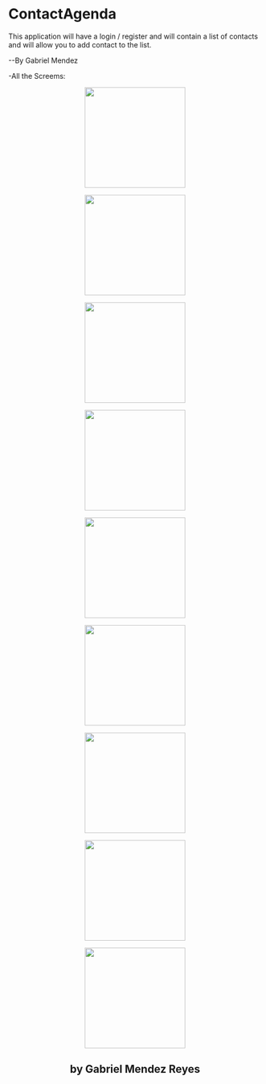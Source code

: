# ContactAgenda
This application will have a login / register and will contain a list of contacts and will allow you to add contact to the list.

--By Gabriel Mendez

-All the Screems:

<p align="center">
<img  width="200" src="/ScreenShots/Pantalla01.jpg"/>
</p>

<p align="center">
<img  width="200" src="/ScreenShots/Pantalla02.jpg"/>
</p>

<p align="center">
<img  width="200" src="/ScreenShots/Pantalla03.jpg"/>
</p>

<p align="center">
<img  width="200" src="/ScreenShots/Pantalla04.jpg"/>
</p>

<p align="center">
<img  width="200" src="/ScreenShots/Pantalla05.jpg"/>
</p>

<p align="center">
<img  width="200" src="/ScreenShots/Pantalla06.jpg"/>
</p>

<p align="center">
<img  width="200" src="/ScreenShots/Pantalla07.jpg"/>
</p>

<p align="center">
<img  width="200" src="/ScreenShots/Pantalla08.jpg"/>
</p>

<p align="center">
<img  width="200" src="/ScreenShots/Pantalla09.jpg"/>
</p>

<h2 align="center">by Gabriel Mendez Reyes</h2>

